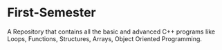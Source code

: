 # First-Semester
A Repository that contains all the basic and advanced C++ programs like Loops, Functions, Structures, Arrays, Object Oriented Programming.
